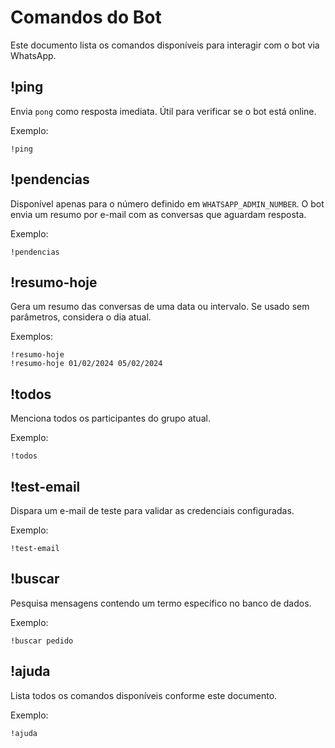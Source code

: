 # Comandos do Bot

Este documento lista os comandos disponíveis para interagir com o bot via WhatsApp.

## !ping
Envia `pong` como resposta imediata. Útil para verificar se o bot está online.

Exemplo:
```
!ping
```

## !pendencias
Disponível apenas para o número definido em `WHATSAPP_ADMIN_NUMBER`. O bot envia um resumo por e-mail com as conversas que aguardam resposta.

Exemplo:
```
!pendencias
```

## !resumo-hoje
Gera um resumo das conversas de uma data ou intervalo. Se usado sem parâmetros, considera o dia atual.

Exemplos:
```
!resumo-hoje
!resumo-hoje 01/02/2024 05/02/2024
```

## !todos
Menciona todos os participantes do grupo atual.

Exemplo:
```
!todos
```

## !test-email
Dispara um e-mail de teste para validar as credenciais configuradas.

Exemplo:
```
!test-email
```

## !buscar
Pesquisa mensagens contendo um termo específico no banco de dados.

Exemplo:
```
!buscar pedido
```

## !ajuda
Lista todos os comandos disponíveis conforme este documento.

Exemplo:
```
!ajuda
```
